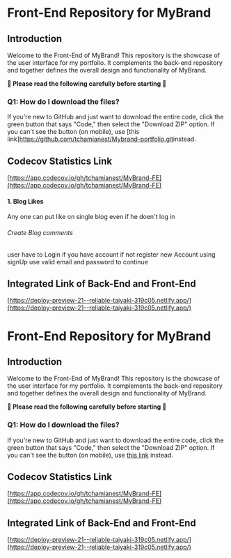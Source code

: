 
# Front-End Repository for MyBrand

## Introduction

Welcome to the Front-End of MyBrand! This repository is the showcase of the user interface for my portfolio. It complements the back-end repository and together defines the overall design and functionality of MyBrand.

**🚨 Please read the following carefully before starting 🚨**

### Q1: How do I download the files?

If you're new to GitHub and just want to download the entire code, click the green button that says "Code," then select the "Download ZIP" option. If you can't see the button (on mobile), use [this link]<https://github.com/tchamianest/Mybrand-portfolio.git>instead.


## Codecov Statistics Link

[https://app.codecov.io/gh/tchamianest/MyBrand-FE](https://app.codecov.io/gh/tchamianest/MyBrand-FE)


#### 1. Blog Likes

Any one can put like on single blog even if he doen't log in

###### Create Blog comments
user have to Login if you have account if not register new Account using signUp use valid email and password to continue


## Integrated Link of Back-End and Front-End

[https://deploy-preview-21--reliable-taiyaki-319c05.netlify.app/](https://deploy-preview-21--reliable-taiyaki-319c05.netlify.app/)


# Front-End Repository for MyBrand

## Introduction

Welcome to the Front-End of MyBrand! This repository is the showcase of the user interface for my portfolio. It complements the back-end repository and together defines the overall design and functionality of MyBrand.

**🚨 Please read the following carefully before starting 🚨**

### Q1: How do I download the files?

If you're new to GitHub and just want to download the entire code, click the green button that says "Code," then select the "Download ZIP" option. If you can't see the button (on mobile), use [this link](https://github.com/tchamianest/MyBrand-FE.git) instead.



## Codecov Statistics Link

[https://app.codecov.io/gh/tchamianest/MyBrand-FE](https://app.codecov.io/gh/tchamianest/MyBrand-FE)


## Integrated Link of Back-End and Front-End

[https://deploy-preview-21--reliable-taiyaki-319c05.netlify.app/](https://deploy-preview-21--reliable-taiyaki-319c05.netlify.app/)
